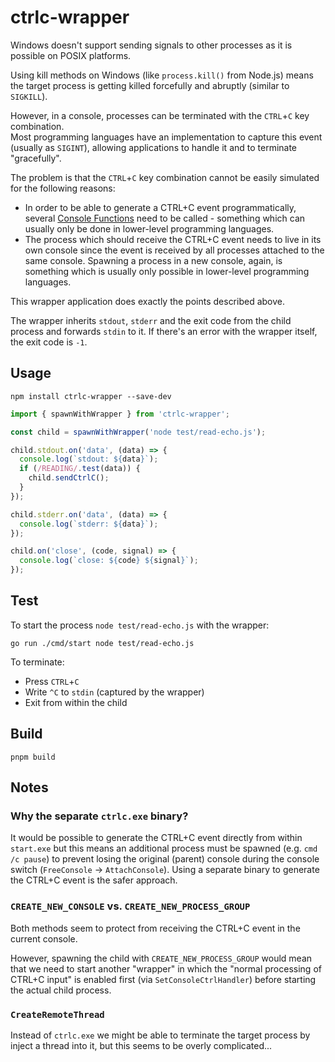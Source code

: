 # ctrlc-wrapper

Windows doesn't support sending signals to other processes as it is possible on POSIX platforms.

Using kill methods on Windows (like `process.kill()` from Node.js) means the target process is getting killed forcefully and abruptly (similar to `SIGKILL`).

However, in a console, processes can be terminated with the `CTRL`+`C` key combination.  
Most programming languages have an implementation to capture this event (usually as `SIGINT`), allowing applications to handle it and to terminate "gracefully".

The problem is that the `CTRL`+`C` key combination cannot be easily simulated for the following reasons:

- In order to be able to generate a CTRL+C event programmatically, several [Console Functions](https://docs.microsoft.com/en-us/windows/console/console-functions) need to be called - something which can usually only be done in lower-level programming languages.
- The process which should receive the CTRL+C event needs to live in its own console since the event is received by all processes attached to the same console. Spawning a process in a new console, again, is something which is usually only possible in lower-level programming languages.

This wrapper application does exactly the points described above.

The wrapper inherits `stdout`, `stderr` and the exit code from the child process and forwards `stdin` to it. If there's an error with the wrapper itself, the exit code is `-1`.

## Usage

```console
npm install ctrlc-wrapper --save-dev
```

```js
import { spawnWithWrapper } from 'ctrlc-wrapper';

const child = spawnWithWrapper('node test/read-echo.js');

child.stdout.on('data', (data) => {
  console.log(`stdout: ${data}`);
  if (/READING/.test(data)) {
    child.sendCtrlC();
  }
});

child.stderr.on('data', (data) => {
  console.log(`stderr: ${data}`);
});

child.on('close', (code, signal) => {
  console.log(`close: ${code} ${signal}`);
});
```

## Test

To start the process `node test/read-echo.js` with the wrapper:

```console
go run ./cmd/start node test/read-echo.js
```

To terminate:

- Press `CTRL`+`C`
- Write `^C` to `stdin` (captured by the wrapper)
- Exit from within the child

## Build

```console
pnpm build
```

## Notes

### Why the separate `ctrlc.exe` binary?

It would be possible to generate the CTRL+C event directly from within `start.exe` but this means an additional process must be spawned (e.g. `cmd /c pause`) to prevent losing the original (parent) console during the console switch (`FreeConsole` -> `AttachConsole`). Using a separate binary to generate the CTRL+C event is the safer approach.

### `CREATE_NEW_CONSOLE` vs. `CREATE_NEW_PROCESS_GROUP`

Both methods seem to protect from receiving the CTRL+C event in the current console.

However, spawning the child with `CREATE_NEW_PROCESS_GROUP` would mean that we need to start another "wrapper" in which the "normal processing of CTRL+C input" is enabled first (via `SetConsoleCtrlHandler`) before starting the actual child process.

### `CreateRemoteThread`

Instead of `ctrlc.exe` we might be able to terminate the target process by inject a thread into it, but this seems to be overly complicated...

